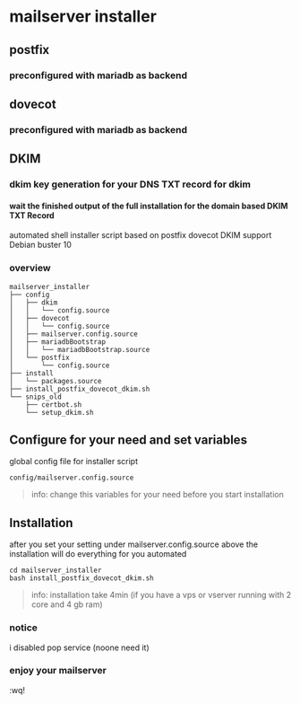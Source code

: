 # mailserver installer 
## postfix 
### preconfigured with mariadb as backend
## dovecot
### preconfigured with mariadb as backend
## DKIM
### dkim key generation for your DNS TXT record for dkim
#### wait the finished output of the full installation for the domain based DKIM TXT Record

automated shell installer script based on postfix dovecot DKIM support Debian buster 10

### overview
```
mailserver_installer
├── config
│   ├── dkim
│   │   └── config.source
│   ├── dovecot
│   │   └── config.source
│   ├── mailserver.config.source
│   ├── mariadbBootstrap
│   │   └── mariadbBootstrap.source
│   └── postfix
│       └── config.source
├── install
│   └── packages.source
├── install_postfix_dovecot_dkim.sh
└── snips_old
    ├── certbot.sh
    └── setup_dkim.sh
```

## Configure for your need and set variables
global config file for installer script
```
config/mailserver.config.source
```
> info: change this variables for your need before you start installation

## Installation
after you set your setting under mailserver.config.source above the installation will do everything for you automated
```
cd mailserver_installer
bash install_postfix_dovecot_dkim.sh
```
> info: installation take 4min (if you have a vps or vserver running with 2 core and 4 gb ram)

### notice
i disabled pop service (noone need it)

### enjoy your mailserver
:wq!
